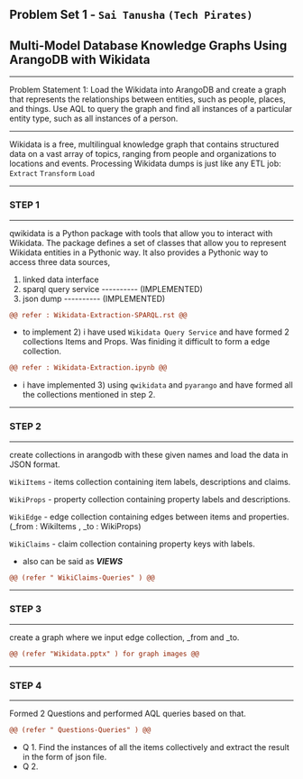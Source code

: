 ## Problem Set 1 - `Sai Tanusha` `(Tech Pirates)`
## Multi-Model Database Knowledge Graphs Using ArangoDB with Wikidata 
-------------------------------------------------------------------------------------

Problem Statement 1: Load the Wikidata into ArangoDB and create a graph that represents the relationships between entities, such as people, places, and things. Use AQL to query the graph and find all instances of a particular entity type, such as all instances of a person.

-------------------------------------------------------------------------------------

Wikidata is a free, multilingual knowledge graph that contains structured data on a vast array of topics, ranging from people and organizations to locations and events. 
Processing Wikidata dumps is just like any ETL job: `Extract` `Transform` `Load`

--------------------------------------------------------------------------------------
### STEP 1
--------------------------------------------------------------------------------------
qwikidata is a Python package with tools that allow you to interact with Wikidata.
The package defines a set of classes that allow you to represent Wikidata entities in a Pythonic way. It also provides a Pythonic way to access three data sources,
   1) linked data interface
   2) sparql query service   ---------- (IMPLEMENTED)
   3) json dump   ---------- (IMPLEMENTED)
 
```diff
@@ refer : Wikidata-Extraction-SPARQL.rst @@
```
- to implement 2) i have used `Wikidata Query Service` and have formed 2 collections Items and Props. Was finiding it difficult to form a edge collection.

```diff
@@ refer : Wikidata-Extraction.ipynb @@
```
- i have implemented 3) using `qwikidata` and `pyarango` and have formed all the collections mentioned in step 2.
 
--------------------------------------------------------------------------------------
### STEP 2
--------------------------------------------------------------------------------------
create collections in arangodb with these given names and load the data in JSON format.

`WikiItems` - items collection containing item labels, descriptions and claims.

`WikiProps` - property collection containing property labels and descriptions.

`WikiEdge` - edge collection containing edges between items and properties. (_from : WikiItems , _to : WikiProps)

`WikiClaims` - claim collection containing property keys with labels.
- also can be said as ___VIEWS___
```diff 
@@ (refer " WikiClaims-Queries" ) @@ 
```
--------------------------------------------------------------------------------------
### STEP 3
--------------------------------------------------------------------------------------
create a graph where we input edge collection, _from and _to. 
```diff 
@@ (refer "Wikidata.pptx" ) for graph images @@ 
```
--------------------------------------------------------------------------------------
### STEP 4
--------------------------------------------------------------------------------------
Formed 2 Questions and performed AQL queries based on that.
```diff 
@@ (refer " Questions-Queries" ) @@ 
```
- Q 1.  Find the instances of all the items collectively and extract the result in the form of json file.
- Q 2. 
